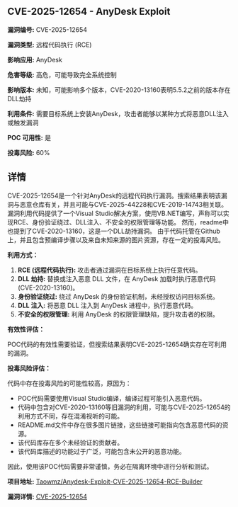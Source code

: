 ## CVE-2025-12654 - AnyDesk Exploit

**漏洞编号:** CVE-2025-12654

**漏洞类型:** 远程代码执行 (RCE)

**影响应用:** AnyDesk

**危害等级:** 高危，可能导致完全系统控制

**影响版本:** 未知，可能影响多个版本，CVE-2020-13160表明5.5.2之前的版本存在DLL劫持

**利用条件:** 需要目标系统上安装AnyDesk，攻击者能够以某种方式将恶意DLL注入或触发漏洞

**POC 可用性:** 是

**投毒风险:** 60%

## 详情

CVE-2025-12654是一个针对AnyDesk的远程代码执行漏洞。搜索结果表明该漏洞与恶意仓库有关，并且可能与CVE-2025-44228和CVE-2019-14743相关联。漏洞利用代码提供了一个Visual Studio解决方案，使用VB.NET编写，声称可以实现RCE、身份验证绕过、DLL注入、不安全的权限管理等功能。 然而，readme中也提到了CVE-2020-13160，这是一个DLL劫持漏洞。 由于代码托管在Github上，并且包含预编译步骤以及来自未知来源的图片资源，存在一定的投毒风险。

**利用方式：**

1.  **RCE (远程代码执行):** 攻击者通过漏洞在目标系统上执行任意代码。
2.  **DLL 劫持:** 替换或注入恶意 DLL 文件，在 AnyDesk 加载时执行恶意代码 (CVE-2020-13160)。
3.  **身份验证绕过:** 绕过 AnyDesk 的身份验证机制，未经授权访问目标系统。
4.  **DLL 注入:** 将恶意 DLL 注入到 AnyDesk 进程中，执行恶意代码。
5.  **不安全的权限管理:** 利用 AnyDesk 的权限管理缺陷，提升攻击者的权限。

**有效性评估：**

POC代码的有效性需要验证，但搜索结果表明CVE-2025-12654确实存在可利用的漏洞。

**投毒风险评估：**

代码中存在投毒风险的可能性较高，原因为：
*   POC代码需要使用Visual Studio编译，编译过程可能引入恶意代码。
*   代码中包含对CVE-2020-13160等旧漏洞的利用，可能与CVE-2025-12654的利用方式不同，存在混淆视听的可能。
*   README.md文件中存在很多图片链接，这些链接可能指向包含恶意代码的资源。
*   该代码库存在多个未经验证的贡献者。
*   该代码库描述的功能过于广泛，可能包含未公开的恶意功能。

因此，使用该POC代码需要非常谨慎，务必在隔离环境中进行分析和测试。

**项目地址:** [Taowmz/Anydesk-Exploit-CVE-2025-12654-RCE-Builder](https://github.com/Taowmz/Anydesk-Exploit-CVE-2025-12654-RCE-Builder)

**漏洞详情:** [CVE-2025-12654](https://nvd.nist.gov/vuln/detail/CVE-2025-12654)